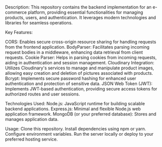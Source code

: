 Description:
This repository contains the backend implementation for an e-commerce platform, providing essential functionalities for managing products, users, and authentication. It leverages modern technologies and libraries for seamless operations.

Key Features:

CORS: Enables secure cross-origin resource sharing for handling requests from the frontend application.
BodyParser: Facilitates parsing incoming request bodies in a middleware, enhancing data retrieval from client requests.
Cookie Parser: Helps in parsing cookies from incoming requests, aiding in authentication and session management.
Cloudinary Integration: Utilizes Cloudinary's services to manage and manipulate product images, allowing easy creation and deletion of pictures associated with products.
Bcrypt: Implements secure password hashing for enhanced user authentication and protection of sensitive data.
JSON Web Token (JWT): Implements JWT-based authentication, providing secure access tokens for authorized routes and user sessions.

Technologies Used:
Node.js: JavaScript runtime for building scalable backend applications.
Express.js: Minimal and flexible Node.js web application framework.
MongoDB (or your preferred database): Stores and manages application data.

Usage:
Clone this repository.
Install dependencies using npm or yarn.
Configure environment variables.
Run the server locally or deploy to your preferred hosting service.
